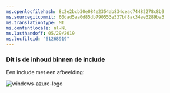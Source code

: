 ```yaml
---
ms.openlocfilehash: 8c2e2bcb30e084e2354ab834ceac74482278c8b9
ms.sourcegitcommit: 60dad5aa0d85db790553e537bf8ac34ee3289ba3
ms.translationtype: MT
ms.contentlocale: nl-NL
ms.lasthandoff: 05/29/2019
ms.locfileid: "61268919"
---
```

### <a name="this-is-content-within-the-include"></a>Dit is de inhoud binnen de include
Een include met een afbeelding:

![windows-azure-logo](./media/example-include-images/windows-azure.png)

